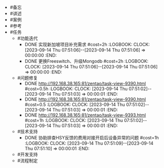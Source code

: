 - #备忘
- #讲述
- #案例
- #参考
- #任务
	- #功能迭代
		- DONE 实现新加坡项目补充需求 #cost=2h
		  :LOGBOOK:
		  CLOCK: [2023-09-14 Thu 07:51:06]--[2023-09-14 Thu 07:51:06] =>  00:00:00
		  :END:
		- DONE 更换Freeswitch、升级Mongodb #cost=2h
		  :LOGBOOK:
		  CLOCK: [2023-09-14 Thu 07:51:06]--[2023-09-14 Thu 07:51:06] =>  00:00:00
		  :END:
	- #问题修复
		- DONE http://192.168.38.165:81/zentao/task-view-9390.html #cost=0.5h
		  :LOGBOOK:
		  CLOCK: [2023-09-14 Thu 07:51:02]--[2023-09-14 Thu 07:51:03] =>  00:00:01
		  :END:
		- DONE http://192.168.38.165:81/zentao/task-view-9390.html #cost=0.5
		  :LOGBOOK:
		  CLOCK: [2023-09-14 Thu 07:51:02]--[2023-09-14 Thu 07:51:03] =>  00:00:01
		  :END:
		- DONE http://192.168.38.165:81/zentao/task-view-9393.html #cost=1h
		  :LOGBOOK:
		  CLOCK: [2023-09-14 Thu 07:51:02]--[2023-09-14 Thu 07:51:03] =>  00:00:01
		  :END:
	- #技术支持
		- DONE 协助排查HSY反馈的费用对接开启后设备异常的问题 #cost=1h
		  :LOGBOOK:
		  CLOCK: [2023-09-14 Thu 07:51:09]--[2023-09-14 Thu 07:51:10] =>  00:00:01
		  :END:
	- #开发支持
	- #流程制定